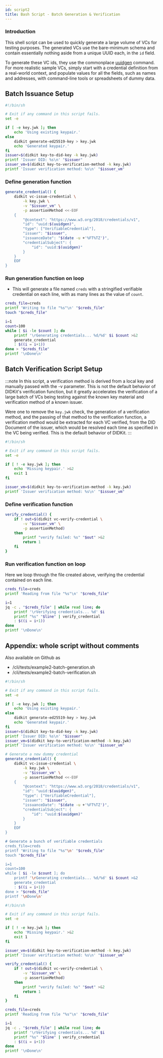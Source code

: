```yaml
---
id: script2
title: Bash Script - Batch Generation & Verification
---
```


### Introduction

This shell script can be used to quickly generate a large volume of VCs for testing purposes.  The generated VCs use the bare-minimum schema and contain essentially nothing aside from a unique UUID each, in the `id` field.  

To generate these VC ids, they use the commonplace [uuidgen](https://stackoverflow.com/questions/56172946/how-to-generate-a-uuid-in-shell-script) command.  For more realistic sample VCs, simply start with a credential definition from a real-world context, and populate values for all the fields, such as names and addresses, with command-line tools or spreadsheets of dummy data.

## Batch Issuance Setup 

```bash
#!/bin/sh

# Exit if any command in this script fails.
set -e

if [ -e key.jwk ]; then
	echo 'Using existing keypair.'
else
	didkit generate-ed25519-key > key.jwk
	echo 'Generated keypair.'
fi
issuer=$(didkit key-to-did-key -k key.jwk)
printf 'Issuer DID: %s\n' "$issuer"
issuer_vm=$(didkit key-to-verification-method -k key.jwk)
printf 'Issuer verification method: %s\n' "$issuer_vm"
```

### Define generation function
```bash
generate_credential() {
	didkit vc-issue-credential \
		-k key.jwk \
		-v "$issuer_vm" \
		-p assertionMethod <<-EOF
	{
		"@context": "https://www.w3.org/2018/credentials/v1",
		"id": "uuid:$(uuidgen)",
		"type": ["VerifiableCredential"],
		"issuer": "$issuer",
		"issuanceDate": "$(date -u +'%FT%TZ')",
		"credentialSubject": {
			"id": "uuid:$(uuidgen)"
		}
	}
	EOF
}
```
### Run generation function on loop

* This will generate a file named `creds` with a stringified verifiable credential on each line, with as many lines as the value of `count`.

```bash
creds_file=creds
printf 'Writing to file "%s"\n' "$creds_file"
touch "$creds_file"

i=1
count=100
while [ $i -le $count ]; do
	printf '\rGenerating credentials... %d/%d' $i $count >&2
	generate_credential
	: $((i = i+1))
done > "$creds_file"
printf '\nDone\n'
```


## Batch Verification Script Setup

:::note
In this script, a verification method is derived from a local key and manually passed with the -v parameter. This is not the default behavior of DIDKit's verification function, but it greatly accelerates the verification of a large batch of VCs being testing against the known key material and verification method of a known issuer.

Were one to remove the `key.jwk` check, the generation of a verification method, and the passing of that method to the verification function, a verification method would be extracted for each VC verified, from the DID Document of the issuer, which would be resolved each time as specified in the VC being verified. This is the default behavior of DIDKit.
:::

```bash
#!/bin/sh

# Exit if any command in this script fails.
set -e

if [ ! -e key.jwk ]; then
	echo 'Missing keypair.' >&2
	exit 1
fi

issuer_vm=$(didkit key-to-verification-method -k key.jwk)
printf 'Issuer verification method: %s\n' "$issuer_vm"
```

### Define verification function

```bash
verify_credential() {
	if ! out=$(didkit vc-verify-credential \
		-v "$issuer_vm" \
		-p assertionMethod)
	then
		printf "verify failed: %s" "$out" >&2
		return 1
	fi
}
```
### Run verification function on loop
Here we loop through the file created above, verifying the credential contained on each line.

```bash
creds_file=creds
printf 'Reading from file "%s"\n' "$creds_file"

i=1
jq -c . "$creds_file" | while read line; do
	printf '\rVerifying credentials... %d' $i
	printf "%s" "$line" | verify_credential 
	: $((i = i+1))
done
printf '\nDone\n'


```


## Appendix: whole script without comments

Also available on Github as
* /cli/tests/example2-batch-generation.sh
* /cli/tests/example2-batch-verification.sh

```bash
#!/bin/sh

# Exit if any command in this script fails.
set -e

if [ -e key.jwk ]; then
	echo 'Using existing keypair.'
else
	didkit generate-ed25519-key > key.jwk
	echo 'Generated keypair.'
fi
issuer=$(didkit key-to-did-key -k key.jwk)
printf 'Issuer DID: %s\n' "$issuer"
issuer_vm=$(didkit key-to-verification-method -k key.jwk)
printf 'Issuer verification method: %s\n' "$issuer_vm"

# Generate a new dummy credential
generate_credential() {
	didkit vc-issue-credential \
		-k key.jwk \
		-v "$issuer_vm" \
		-p assertionMethod <<-EOF
	{
		"@context": "https://www.w3.org/2018/credentials/v1",
		"id": "uuid:$(uuidgen)",
		"type": ["VerifiableCredential"],
		"issuer": "$issuer",
		"issuanceDate": "$(date -u +'%FT%TZ')",
		"credentialSubject": {
			"id": "uuid:$(uuidgen)"
		}
	}
	EOF
}

# Generate a bunch of verifiable credentials
creds_file=creds
printf 'Writing to file "%s"\n' "$creds_file"
touch "$creds_file"

i=1
count=100
while [ $i -le $count ]; do
	printf '\rGenerating credentials... %d/%d' $i $count >&2
	generate_credential
	: $((i = i+1))
done > "$creds_file"
printf '\nDone\n'
```

```bash
#!/bin/sh

# Exit if any command in this script fails.
set -e

if [ ! -e key.jwk ]; then
	echo 'Missing keypair.' >&2
	exit 1
fi

issuer_vm=$(didkit key-to-verification-method -k key.jwk)
printf 'Issuer verification method: %s\n' "$issuer_vm"

verify_credential() {
	if ! out=$(didkit vc-verify-credential \
		-v "$issuer_vm" \
		-p assertionMethod)
	then
		printf "verify failed: %s" "$out" >&2
		return 1
	fi
}

creds_file=creds
printf 'Reading from file "%s"\n' "$creds_file"

i=1
jq -c . "$creds_file" | while read line; do
	printf '\rVerifying credentials... %d' $i
	printf "%s" "$line" | verify_credential 
	: $((i = i+1))
done
printf '\nDone\n'


```